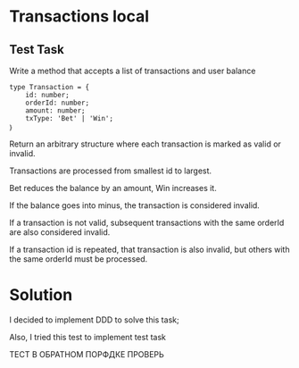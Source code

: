 # Transactions local



## Test Task 


Write a method that accepts a list of transactions and user balance

```
type Transaction = {
    id: number;
    orderId: number;
    amount: number;
    txType: 'Bet' | 'Win';
｝
```

Return an arbitrary structure where each transaction is marked as valid or invalid.

Transactions are processed from smallest id to largest.

Bet reduces the balance by an amount, Win increases it.

If the balance goes into minus, the transaction is considered invalid.

If a transaction is not valid, subsequent transactions with the same orderId are also considered invalid.

If a transaction id is repeated, that transaction is also invalid, but others with the same orderId must be processed.

# Solution

I decided to implement DDD to solve this task; 

Also, I tried this test to implement test task


ТЕСТ В ОБРАТНОМ ПОРФДКЕ ПРОВЕРЬ